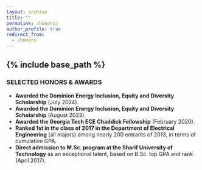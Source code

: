 ```yaml
---
layout: archive
title: ""
permalink: /honors/
author_profile: true
redirect_from:
  - /honors
---
```


{% include base_path %}
---
### SELECTED HONORS & AWARDS

- **Awarded the Dominion Energy Inclusion, Equity and Diversity Scholarship** (July 2024).
- **Awarded the Dominion Energy Inclusion, Equity and Diversity Scholarship** (August 2023).
- **Awarded the Georgia Tech ECE Chaddick Fellowship** (February 2020).
- **Ranked 1st in the class of 2017 in the Department of Electrical Engineering** (all majors) among nearly 200 entrants of 2013, in terms of cumulative GPA.
- **Direct admission to M.Sc. program at the Sharif University of Technology** as an exceptional talent, based on B.Sc. top GPA and rank (April 2017).
